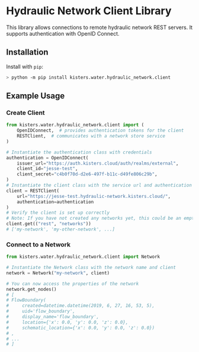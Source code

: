 # Hydraulic Network Client Library

This library allows connections to remote hydraulic network REST servers. It
supports authentication with OpenID Connect.

## Installation

Install with `pip`:

```bash
> python -m pip install kisters.water.hydraulic_network.client
```


## Example Usage

### Create Client

```python
from kisters.water.hydraulic_network.client import (
    OpenIDConnect,  # provides authentication tokens for the client
    RESTClient,  # communicates with a network store service
)

# Instantiate the authentication class with credentials
authentication = OpenIDConnect(
    issuer_url="https://auth.kisters.cloud/auth/realms/external",
    client_id="jesse-test",
    client_secret="c4b0f70d-d2e6-497f-b11c-d49fe806c29b",
)
# Instantiate the client class with the service url and authentication
client = RESTClient(
    url="https://jesse-test.hydraulic-network.kisters.cloud/",
    authentication=authentication
)
# Verify the client is set up correctly
# Note: If you have not created any networks yet, this could be an empty list
client.get(("rest", "networks"))
# ['my-network', 'my-other-network', ...]
```

### Connect to a Network

```python
from kisters.water.hydraulic_network.client import Network

# Instantiate the Network class with the network name and client
network = Network("my-network", client)

# You can now access the properties of the network
network.get_nodes()
# [
# FlowBoundary(
#     created=datetime.datetime(2019, 6, 27, 16, 53, 5),
#     uid='flow_boundary',
#     display_name='flow_boundary',
#     location={'x': 0.0, 'y': 0.0, 'z': 0.0},
#     schematic_location={'x': 0.0, 'y': 0.0, 'z': 0.0})
# ,
# ...
# ]
```